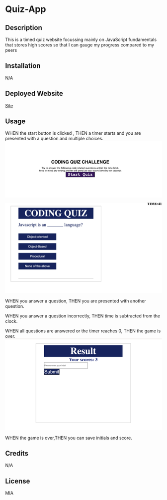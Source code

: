 # Quiz-App

## Description

This is a timed quiz website focussing mainly on JavaScript fundamentals that stores high scores so that I can gauge my progress compared to my peers

## Installation

N/A

## Deployed Website

[Site](https://priyankav89.github.io/Quiz-App/)

## Usage

WHEN the start button is clicked , THEN a timer starts and you are  presented with a question and multiple choices.
![Screenshot](./assets/images/first%20page.png)

![Screenshot](./assets/images/second.png)

WHEN you answer a question, THEN you are  presented with another question.

WHEN you answer a question incorrectly, THEN time is subtracted from the clock.

WHEN all questions are answered or the timer reaches 0, THEN the game is over.
![Screenshot](./assets/images/third.png)

WHEN the game is over,THEN you can save  initials and score.


## Credits

N/A

## License

MIA
